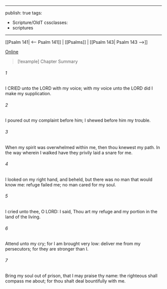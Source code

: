 

---
publish: true
tags:
  - Scripture/OldT
cssclasses:
  - scriptures
---
[[Psalm 141| <-- Psalm 141]] | [[Psalms]] | [[Psalm 143| Psalm 143 -->]]

[Online](https://churchofjesuschrist.org/study/scriptures/ot/ps/142?lang=eng)

>[!example] Chapter Summary
>
###### 1
I CRIED unto the LORD with my voice; with my voice unto the LORD did I make my supplication.
###### 2
I poured out my complaint before him; I shewed before him my trouble.
###### 3
When my spirit was overwhelmed within me, then thou knewest my path.  In the way wherein I walked have they privily laid a snare for me.
###### 4
I looked on my right hand, and beheld, but there was no man that would know me: refuge failed me; no man cared for my soul.
###### 5
I cried unto thee, O LORD: I said, Thou art my refuge and my portion in the land of the living.
###### 6
Attend unto my cry; for I am brought very low: deliver me from my persecutors; for they are stronger than I.
###### 7
Bring my soul out of prison, that I may praise thy name: the righteous shall compass me about; for thou shalt deal bountifully with me.



